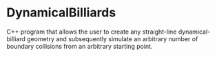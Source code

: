# DynamicalBilliards
C++ program that allows the user to create any straight-line dynamical-billiard geometry and subsequently simulate an arbitrary number of boundary collisions from an arbitrary starting point.
